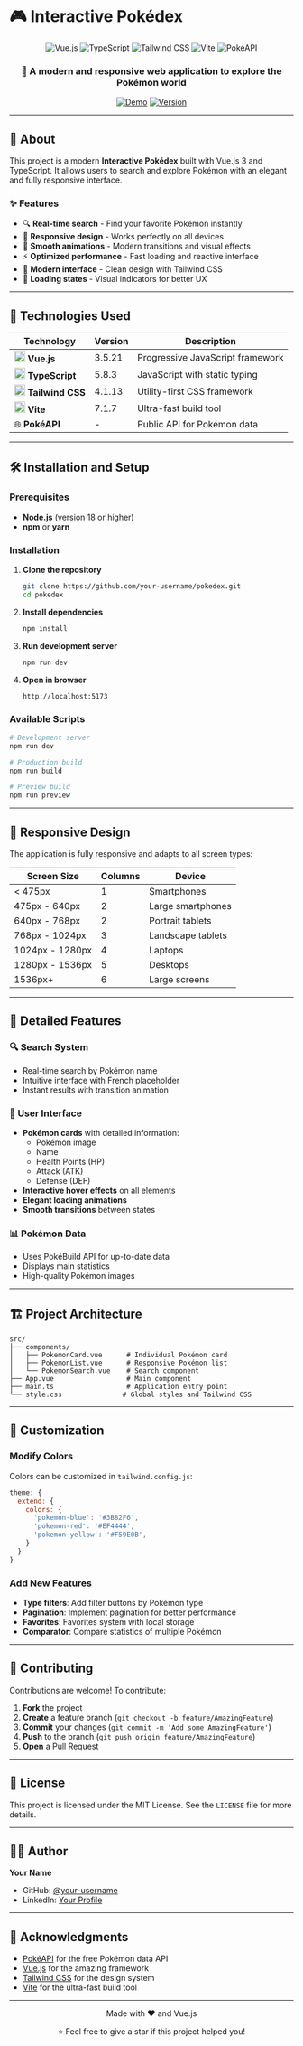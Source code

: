 # 🎮 Interactive Pokédex

<div align="center">
  <img src="https://img.shields.io/badge/Vue.js-35495E?style=for-the-badge&logo=vue.js&logoColor=4FC08D" alt="Vue.js">
  <img src="https://img.shields.io/badge/TypeScript-007ACC?style=for-the-badge&logo=typescript&logoColor=white" alt="TypeScript">
  <img src="https://img.shields.io/badge/Tailwind_CSS-38B2AC?style=for-the-badge&logo=tailwind-css&logoColor=white" alt="Tailwind CSS">
  <img src="https://img.shields.io/badge/Vite-B73E9E?style=for-the-badge&logo=vite&logoColor=FFD43B" alt="Vite">
  <img src="https://img.shields.io/badge/API-PokéAPI-blue?style=for-the-badge" alt="PokéAPI">
</div>

<div align="center">
  <h3>🌟 A modern and responsive web application to explore the Pokémon world</h3>
  
  [![Demo](https://img.shields.io/badge/Live_Demo-Visit-brightgreen?style=for-the-badge&logo=vercel)](https://your-demo-link.com)
  [![Version](https://img.shields.io/badge/Version-1.0.0-blue?style=for-the-badge)](https://github.com/your-username/pokedex)
</div>

---

## 📖 About

This project is a modern **Interactive Pokédex** built with Vue.js 3 and TypeScript. It allows users to search and explore Pokémon with an elegant and fully responsive interface.

### ✨ Features

- 🔍 **Real-time search** - Find your favorite Pokémon instantly
- 📱 **Responsive design** - Works perfectly on all devices
- 🎨 **Smooth animations** - Modern transitions and visual effects
- ⚡ **Optimized performance** - Fast loading and reactive interface
- 🌈 **Modern interface** - Clean design with Tailwind CSS
- 🔄 **Loading states** - Visual indicators for better UX

---

## 🚀 Technologies Used

<div align="center">

| Technology | Version | Description |
|-------------|---------|-------------|
| <img src="https://cdn.jsdelivr.net/gh/devicons/devicon@latest/icons/vuejs/vuejs-original.svg" width="20" height="20"> **Vue.js** | 3.5.21 | Progressive JavaScript framework |
| <img src="https://cdn.jsdelivr.net/gh/devicons/devicon@latest/icons/typescript/typescript-original.svg" width="20" height="20"> **TypeScript** | 5.8.3 | JavaScript with static typing |
| <img src="https://cdn.jsdelivr.net/gh/devicons/devicon@latest/icons/tailwindcss/tailwindcss-original.svg" width="20" height="20"> **Tailwind CSS** | 4.1.13 | Utility-first CSS framework |
| <img src="https://cdn.jsdelivr.net/gh/devicons/devicon@latest/icons/vitejs/vitejs-original.svg" width="20" height="20"> **Vite** | 7.1.7 | Ultra-fast build tool |
| 🌐 **PokéAPI** | - | Public API for Pokémon data |

</div>

---

## 🛠️ Installation and Setup

### Prerequisites

- **Node.js** (version 18 or higher)
- **npm** or **yarn**

### Installation

1. **Clone the repository**
   ```bash
   git clone https://github.com/your-username/pokedex.git
   cd pokedex
   ```

2. **Install dependencies**
   ```bash
   npm install
   ```

3. **Run development server**
   ```bash
   npm run dev
   ```

4. **Open in browser**
   ```
   http://localhost:5173
   ```

### Available Scripts

```bash
# Development server
npm run dev

# Production build
npm run build

# Preview build
npm run preview
```

---

## 📱 Responsive Design

The application is fully responsive and adapts to all screen types:

| Screen Size | Columns | Device |
|----------------|----------|----------|
| < 475px | 1 | Smartphones |
| 475px - 640px | 2 | Large smartphones |
| 640px - 768px | 2 | Portrait tablets |
| 768px - 1024px | 3 | Landscape tablets |
| 1024px - 1280px | 4 | Laptops |
| 1280px - 1536px | 5 | Desktops |
| 1536px+ | 6 | Large screens |

---

## 🎯 Detailed Features

### 🔍 Search System
- Real-time search by Pokémon name
- Intuitive interface with French placeholder
- Instant results with transition animation

### 🎨 User Interface
- **Pokémon cards** with detailed information:
  - Pokémon image
  - Name
  - Health Points (HP)
  - Attack (ATK)
  - Defense (DEF)
- **Interactive hover effects** on all elements
- **Elegant loading animations**
- **Smooth transitions** between states

### 📊 Pokémon Data
- Uses PokéBuild API for up-to-date data
- Displays main statistics
- High-quality Pokémon images

---

## 🏗️ Project Architecture

```
src/
├── components/
│   ├── PokemonCard.vue      # Individual Pokémon card
│   ├── PokemonList.vue      # Responsive Pokémon list
│   └── PokemonSearch.vue    # Search component
├── App.vue                  # Main component
├── main.ts                  # Application entry point
└── style.css               # Global styles and Tailwind CSS
```

---

## 🎨 Customization

### Modify Colors
Colors can be customized in `tailwind.config.js`:

```javascript
theme: {
  extend: {
    colors: {
      'pokemon-blue': '#3B82F6',
      'pokemon-red': '#EF4444',
      'pokemon-yellow': '#F59E0B',
    }
  }
}
```

### Add New Features
- **Type filters**: Add filter buttons by Pokémon type
- **Pagination**: Implement pagination for better performance
- **Favorites**: Favorites system with local storage
- **Comparator**: Compare statistics of multiple Pokémon

---

## 🤝 Contributing

Contributions are welcome! To contribute:

1. **Fork** the project
2. **Create** a feature branch (`git checkout -b feature/AmazingFeature`)
3. **Commit** your changes (`git commit -m 'Add some AmazingFeature'`)
4. **Push** to the branch (`git push origin feature/AmazingFeature`)
5. **Open** a Pull Request

---

## 📄 License

This project is licensed under the MIT License. See the `LICENSE` file for more details.

---

## 👨‍💻 Author

**Your Name**
- GitHub: [@your-username](https://github.com/your-username)
- LinkedIn: [Your Profile](https://linkedin.com/in/your-profile)

---

## 🙏 Acknowledgments

- [PokéAPI](https://pokebuildapi.fr/) for the free Pokémon data API
- [Vue.js](https://vuejs.org/) for the amazing framework
- [Tailwind CSS](https://tailwindcss.com/) for the design system
- [Vite](https://vitejs.dev/) for the ultra-fast build tool

---

<div align="center">
  <p>Made with ❤️ and Vue.js</p>
  <p>⭐ Feel free to give a star if this project helped you!</p>
</div>
